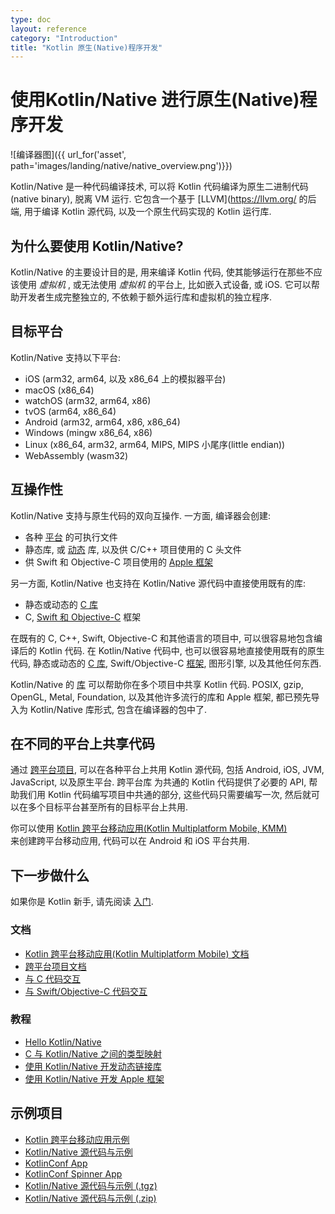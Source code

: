 ```yaml
---
type: doc
layout: reference
category: "Introduction"
title: "Kotlin 原生(Native)程序开发"
---
```


# 使用Kotlin/Native 进行原生(Native)程序开发

![编译器图]({{ url_for('asset', path='images/landing/native/native_overview.png')}})

Kotlin/Native 是一种代码编译技术, 可以将 Kotlin 代码编译为原生二进制代码(native binary), 脱离 VM 运行.
它包含一个基于 [LLVM](https://llvm.org/ 的后端, 用于编译 Kotlin 源代码, 以及一个原生代码实现的 Kotlin 运行库.

## 为什么要使用 Kotlin/Native?

Kotlin/Native 的主要设计目的是, 用来编译 Kotlin 代码, 使其能够运行在那些不应该使用 *虚拟机* , 或无法使用 *虚拟机* 的平台上, 比如嵌入式设备, 或 iOS.
它可以帮助开发者生成完整独立的, 不依赖于额外运行库和虚拟机的独立程序.

## 目标平台

Kotlin/Native 支持以下平台:
   * iOS (arm32, arm64, 以及 x86_64 上的模拟器平台)
   * macOS (x86_64)
   * watchOS (arm32, arm64, x86)
   * tvOS (arm64, x86_64)
   * Android (arm32, arm64, x86, x86_64)
   * Windows (mingw x86_64, x86)
   * Linux (x86_64, arm32, arm64, MIPS, MIPS 小尾序(little endian))
   * WebAssembly (wasm32)


## 互操作性

Kotlin/Native 支持与原生代码的双向互操作.
一方面, 编译器会创建:
- 各种 [平台](#target-platforms) 的可执行文件
- 静态库, 或 [动态](/docs/tutorials/native/dynamic-libraries.html) 库, 以及供 C/C++ 项目使用的 C 头文件
- 供 Swift 和 Objective-C 项目使用的 [Apple 框架](/docs/tutorials/native/apple-framework.html)

另一方面, Kotlin/Native 也支持在 Kotlin/Native 源代码中直接使用既有的库:
- 静态或动态的 [C 库](native/c_interop.html)
- C, [Swift 和 Objective-C](native/objc_interop.html) 框架

在既有的 C, C++, Swift, Objective-C 和其他语言的项目中, 可以很容易地包含编译后的 Kotlin 代码.
在 Kotlin/Native 代码中, 也可以很容易地直接使用既有的原生代码, 静态或动态的 [C 库](native/c_interop.html), Swift/Objective-C [框架](native/objc_interop.html), 图形引擎, 以及其他任何东西.

Kotlin/Native 的 [库](native/platform_libs.html) 可以帮助你在多个项目中共享 Kotlin 代码.
POSIX, gzip, OpenGL, Metal, Foundation, 以及其他许多流行的库和 Apple 框架, 都已预先导入为 Kotlin/Native 库形式, 包含在编译器的包中了.

## 在不同的平台上共享代码

通过 [跨平台项目](multiplatform.html), 可以在各种平台上共用 Kotlin 源代码,
包括 Android, iOS, JVM, JavaScript, 以及原生平台.
跨平台库 为共通的 Kotlin 代码提供了必要的 API, 帮助我们用 Kotlin 代码编写项目中共通的部分,
这些代码只需要编写一次, 然后就可以在多个目标平台甚至所有的目标平台上共用.

你可以使用 [Kotlin 跨平台移动应用(Kotlin Multiplatform Mobile, KMM)](https://kotlinlang.org/lp/mobile/)\
来创建跨平台移动应用, 代码可以在 Android 和 iOS 平台共用.

## 下一步做什么

如果你是 Kotlin 新手, 请先阅读 [入门](getting-started.html).

### 文档

- [Kotlin 跨平台移动应用(Kotlin Multiplatform Mobile) 文档](https://kotlinlang.org/docs/mobile/home.html)
- [跨平台项目文档](mpp-intro.html)
- [与 C 代码交互](native/c_interop.html)
- [与 Swift/Objective-C 代码交互](native/objc_interop.html)

### 教程

- [Hello Kotlin/Native](/docs/tutorials/native/using-command-line-compiler.html)
- [C 与 Kotlin/Native 之间的类型映射](/docs/tutorials/native/mapping-primitive-data-types-from-c.html)
- [使用 Kotlin/Native 开发动态链接库](/docs/tutorials/native/dynamic-libraries.html)
- [使用 Kotlin/Native 开发 Apple 框架](/docs/tutorials/native/apple-framework.html)

## 示例项目

- [Kotlin 跨平台移动应用示例](https://kotlinlang.org/docs/mobile/samples.html)
- [Kotlin/Native 源代码与示例](https://github.com/JetBrains/kotlin-native/tree/master/samples)
- [KotlinConf App](https://github.com/JetBrains/kotlinconf-app)
- [KotlinConf Spinner App](https://github.com/jetbrains/kotlinconf-spinner)
- [Kotlin/Native 源代码与示例 (.tgz)](https://download.jetbrains.com/kotlin/native/kotlin-native-samples-1.0.1.tar.gz)
- [Kotlin/Native 源代码与示例 (.zip)](https://download.jetbrains.com/kotlin/native/kotlin-native-samples-1.0.1.zip)
